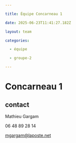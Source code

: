 ```yaml
---

title: Équipe Concarneau 1

date: 2025-06-23T11:41:27.182Z

layout: team

categories:

  - équipe

  - groupe-2

---
```


# Concarneau 1



## contact 

Mathieu Gargam

 06 48 89 28 14

mgargam@laposte.net

